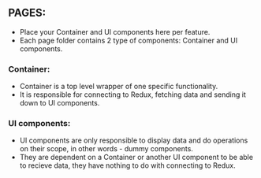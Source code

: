 ## PAGES:

- Place your Container and UI components here per feature.
- Each page folder contains 2 type of components: Container and UI components.

### Container:

- Container is a top level wrapper of one specific functionality.
- It is responsible for connecting to Redux, fetching data and sending it down to UI components.

### UI components:

- UI components are only responsible to display data and do operations on their scope, in other words - dummy components.
- They are dependent on a Container or another UI component to be able to recieve data, they have nothing to do with connecting to Redux.
